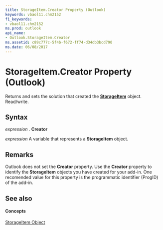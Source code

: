 ```yaml
---
title: StorageItem.Creator Property (Outlook)
keywords: vbaol11.chm2152
f1_keywords:
- vbaol11.chm2152
ms.prod: outlook
api_name:
- Outlook.StorageItem.Creator
ms.assetid: c89c777c-5f4b-f672-ff74-d34db3bcd790
ms.date: 06/08/2017
---
```



# StorageItem.Creator Property (Outlook)

Returns and sets the solution that created the  **[StorageItem](storageitem-object-outlook.md)** object. Read/write.


## Syntax

 _expression_ . **Creator**

 _expression_ A variable that represents a **StorageItem** object.


## Remarks

Outlook does not set the  **Creator** property. Use the **Creator** property to identify the **StorageItem** objects you have created for your add-in. One recomended value for this property is the programmatic identifier (ProgID) of the add-in.


## See also


#### Concepts


[StorageItem Object](storageitem-object-outlook.md)

